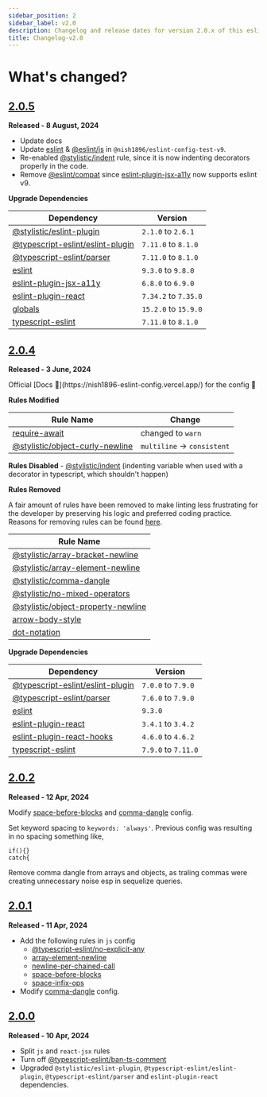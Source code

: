```yaml
---
sidebar_position: 2
sidebar_label: v2.0
description: Changelog and release dates for version 2.0.x of this eslint-config.
title: Changelog-v2.0
---
```


# **What's changed?**

## [2.0.5](https://github.com/nishkohli96/eslint-config/tree/v2.0.5)

**Released - 8 August, 2024**

- Update docs
- Update [eslint](https://www.npmjs.com/package/eslint) & [@eslint/js](https://www.npmjs.com/package/@eslint/js) in `@nish1896/eslint-config-test-v9`.
- Re-enabled [@stylistic/indent](https://eslint.style/rules/default/indent) rule, since it is now indenting decorators properly in the code.
- Remove [@eslint/compat](https://www.npmjs.com/package/@eslint/compat) since [eslint-plugin-jsx-a11y](https://www.npmjs.com/package/eslint-plugin-jsx-a11y) now supports eslint v9.

**Upgrade Dependencies**

| Dependency | Version |
|-|-|
|[@stylistic/eslint-plugin](https://www.npmjs.com/package/@stylistic/eslint-plugin)|`2.1.0` to `2.6.1`|
|[@typescript-eslint/eslint-plugin](https://www.npmjs.com/package/@typescript-eslint/eslint-plugin)|`7.11.0` to `8.1.0`|
|[@typescript-eslint/parser](https://www.npmjs.com/package/@typescript-eslint/parser)|`7.11.0` to `8.1.0`|
|[eslint](https://www.npmjs.com/package/eslint)|`9.3.0` to `9.8.0`|
|[eslint-plugin-jsx-a11y](https://www.npmjs.com/package/eslint-plugin-jsx-a11y)|`6.8.0` to `6.9.0`|
|[eslint-plugin-react](https://www.npmjs.com/package/eslint-plugin-react)|`7.34.2` to `7.35.0`|
|[globals](https://www.npmjs.com/package/globals)|`15.2.0` to `15.9.0`|
|[typescript-eslint](https://www.npmjs.com/package/typescript-eslint)|`7.11.0` to `8.1.0`|

## [2.0.4](https://github.com/nishkohli96/eslint-config/tree/v2.0.3)

**Released - 3 June, 2024**

<p style={{ fontSize: "25px" }}>Official [Docs 📖](https://nish1896-eslint-config.vercel.app/) for the config 🎉</p>

**Rules Modified**

| Rule Name | Change |
|-|-|
|[require-await](https://eslint.org/docs/latest/rules/require-await) | changed to `warn` |
|[@stylistic/object-curly-newline](https://eslint.style/rules/default/object-curly-newline)| `multiline` -> `consistent` |

**Rules Disabled** - [@stylistic/indent](https://eslint.style/rules/default/indent) (indenting variable when used with a decorator in typescript, which shouldn't happen)

**Rules Removed**

A fair amount of rules have been removed to make linting less frustrating for the developer by preserving his logic and preferred
coding practice. Reasons for removing rules can be found [here](../rules-removed.md).

| Rule Name |
|-|
|[@stylistic/array-bracket-newline](https://eslint.style/rules/default/array-bracket-newline)|
|[@stylistic/array-element-newline](https://eslint.style/rules/default/array-element-newline)|
|[@stylistic/comma-dangle](https://eslint.style/rules/default/comma-dangle) |
|[@stylistic/no-mixed-operators](https://eslint.style/rules/default/no-mixed-operators)|
|[@stylistic/object-property-newline](https://eslint.style/rules/default/object-property-newline)|
|[arrow-body-style](https://eslint.org/docs/latest/rules/arrow-body-style)| 
|[dot-notation](https://eslint.org/docs/latest/rules/dot-notation)|

**Upgrade Dependencies**

| Dependency | Version |
|-|-|
[@typescript-eslint/eslint-plugin](https://www.npmjs.com/package/@typescript-eslint/eslint-plugin) |`7.0.0`  to `7.9.0`|
[@typescript-eslint/parser](https://www.npmjs.com/package/@typescript-eslint/parser) |`7.6.0` to `7.9.0`|
[eslint](https://www.npmjs.com/package/eslint) | `9.3.0` |
[eslint-plugin-react](https://www.npmjs.com/package/eslint-plugin-react) |`3.4.1` to `3.4.2`|
[eslint-plugin-react-hooks](https://www.npmjs.com/package/eslint-plugin-react-hooks) |`4.6.0` to  `4.6.2`|
[typescript-eslint](https://www.npmjs.com/package/typescript-eslint) |`7.9.0` to `7.11.0`

## [2.0.2](https://github.com/nishkohli96/eslint-config/tree/v2.0.2)

**Released - 12 Apr, 2024**

Modify [space-before-blocks](https://eslint.style/rules/default/space-before-blocks) and [comma-dangle](https://eslint.style/rules/default/comma-dangle) config.

Set keyword spacing to `keywords: 'always'`. Previous config was resulting in no spacing something like,

```
if(){}
catch{ 
```
Remove comma dangle from arrays and objects, as traling commas were creating unnecessary noise esp in sequelize queries.


## [2.0.1](https://github.com/nishkohli96/eslint-config/tree/v2.0.1)

**Released - 11 Apr, 2024**

- Add the following rules in `js` config
  - [@typescript-eslint/no-explicit-any](https://typescript-eslint.io/rules/no-explicit-any/)
  - [array-element-newline](https://eslint.style/rules/default/array-element-newline)
  - [newline-per-chained-call](https://eslint.style/rules/default/newline-per-chained-call)
  - [space-before-blocks](https://eslint.style/rules/default/space-before-blocks)
  - [space-infix-ops](https://eslint.style/rules/default/space-infix-ops)
- Modify [comma-dangle](https://eslint.style/rules/default/comma-dangle) config.

## [2.0.0](https://github.com/nishkohli96/eslint-config/tree/v2.0.0)

**Released - 10 Apr, 2024**

- Split `js` and `react-jsx` rules
- Turn off [@typescript-eslint/ban-ts-comment](https://github.com/typescript-eslint/typescript-eslint/blob/main/packages/eslint-plugin/docs/rules/ban-ts-comment.mdx)
- Upgraded `@stylistic/eslint-plugin`, `@typescript-eslint/eslint-plugin`, `@typescript-eslint/parser` and `eslint-plugin-react` dependencies. 